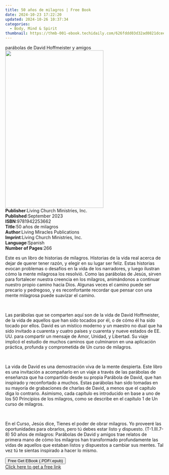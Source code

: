 ```yaml
---
title: 50 años de milagros | Free Book
date: 2024-10-23 17:22:20
updated: 2024-10-26 10:37:34
categories:
  - Body, Mind & Spirit
thumbnail: https://thmb-001-ebook.techidaily.com/626fddd03d32ad0821dceee1b0cd32e4b5172df8850423b56a4c898d549ecc8b.jpg
---
```

<main id="book-container">
  <div class="flex flex-col">
    <div class="book-brief flex-1 py-6 px-4 sm:p-6 md:py-10 md:px-8">
      <!-- brief-->
      <div class="book-brief-main">parábolas de David Hoffmeister y amigos</div>
    </div>
    <div
      class="book-meta-info flex-1 grid gap-4 col-start-1 col-end-3 row-start-1 sm:mb-6 sm:grid-cols-4 lg:gap-6 lg:col-start-2 lg:row-end-6 lg:row-span-6 lg:mb-0"
    >
      <div
        class="book-meta-info-left place-content-center mt-4 p-4 text-sm leading-6 col-start-2 col-span-2 dark:text-slate-400"
      >
        <img
          class="w-full h-500 object-cover rounded-lg sm:h-255 sm:col-span-2 lg:col-span-full"
          src="https://img-001-ebook.techidaily.com/b194e1193aa00903ce0380643a286ac51d1e838cee67015e86b178a9722031c1.jpg"
          alt=""
          width="312"
          height="500"
        />
      </div>
      <div
        class="book-meta-info-right mt-2 col-start-1 row-start-2 col-span-3 self-center"
      >
        <!-- meta data  -->
        <div class="flex flex-col px-4 md:px-8">
          <div class="flex-1">
            <strong>Publisher</strong>:<span class="px-2"
              >Living Church Ministries, Inc.</span
            >
          </div>
          <div class="flex-1">
            <strong>Published</strong>:<span class="px-2">September 2023</span>
          </div>
          <div class="flex-1">
            <strong>ISBN</strong>:<span class="px-2">9781942253662</span>
          </div>
          <div class="flex-1">
            <strong>Title</strong>:<span class="px-2">50 años de milagros</span>
          </div>
          <div class="flex-1">
            <strong>Author</strong>:<span class="px-2"
              >Living Miracles Publications</span
            >
          </div>
          <div class="flex-1">
            <strong>Imprint</strong>:<span class="px-2"
              >Living Church Ministries, Inc.</span
            >
          </div>
          <div class="flex-1">
            <strong>Language</strong>:<span class="px-2">Spanish</span>
          </div>
          <div class="flex-1">
            <strong>Number of Pages</strong>:<span class="px-2">266</span>
          </div>
        </div>
      </div>
    </div>
    <div class="book-description flex-1 py-6 px-4 sm:p-6 md:py-10 md:px-8">
      <div class="book-description-main">
        <div accordion-content="" id="description">
          <p>
            Este es un libro de historias de milagros. Historias de la vida real
            acerca de dejar de querer tener razón, y elegir en su lugar ser
            feliz. Estas historias evocan problemas o desafíos en la vida de los
            narradores, y luego ilustran cómo la mente milagrosa los resolvió.
            Como las parábolas de Jesús, sirven para fortalecer nuestra creencia
            en los milagros, animándonos a continuar nuestro propio camino hacia
            Dios. Algunas veces el camino puede ser precario y pedregoso, y es
            reconfortante recordar que pensar con una mente milagrosa puede
            suavizar el camino.
          </p>
          <p><br /></p>
          <p>
            Las parábolas que se comparten aquí son de la vida de David
            Hoffmeister, de la vida de aquellos que han sido tocados por él, o
            de cómo él ha sido tocado por ellos. David es un místico moderno y
            un maestro no dual que ha sido invitado a cuarenta y cuatro países y
            cuarenta y nueve estados de EE. UU. para compartir un mensaje de
            Amor, Unidad, y Libertad. Su viaje implicó el estudio de muchos
            caminos que culminaron en una aplicación práctica, profunda y
            comprometida de Un curso de milagros.
          </p>
          <p><br /></p>
          <p>
            La vida de David es una demostración viva de la mente despierta.
            Este libro es una invitación a acompañarlo en un viaje a través de
            las parábolas de enseñanza que ha compartido desde su propia
            Parábola de David, que han inspirado y reconfortado a muchos. Estas
            parábolas han sido tomadas en su mayoría de grabaciones de charlas
            de David, a menos que el capítulo diga lo contrario. Asimismo, cada
            capítulo es introducido en base a uno de los 50 Principios de los
            milagros, como se describe en el capítulo 1 de Un curso de milagros.
          </p>
          <p><br /></p>
          <p>
            En el Curso, Jesús dice, Tienes el poder de obrar milagros. Yo
            proveeré las oportunidades para obrarlos, pero tú debes estar listo
            y dispuesto. (T-1.III.7-8) 50 años de milagros: Parábolas de David y
            amigos trae relatos de primera mano de cómo los milagros han
            transformado profundamente las vidas de aquellos que estaban listos
            y dispuestos a cambiar sus mentes. Tal vez tú te sientas inspirado a
            hacer lo mismo.
          </p>
        </div>
        <div class="accordion-fader"></div>
      </div>
    </div>
    <div class="book-excerpts flex-1 py-6 px-4 sm:p-6 md:py-10 md:px-8"></div>
    <div
      class="book-about-author flex-1 py-6 px-4 sm:p-6 md:py-10 md:px-8"
    ></div>
    <div class="book-free-get flex-1 py-6 px-4 sm:p-6 md:py-10 md:px-8">
      <button
        id="btn-free-get"
        class="bg-blue-500 hover:bg-blue-700 text-white font-bold py-2 px-4 rounded"
      >
        Free Get EBook (.PDF/.epub)
      </button>
      <div id="countdown-display" class="px-2 text-lg mt-2"></div>
      <a
        id="free-link"
        class="hidden bg-blue-500 hover:bg-blue-700 text-white font-bold py-2 px-4 rounded"
        href="https://www.ebooks.com/en-us/book/211455603/50-a-os-de-milagros/living-miracles-publications/"
        target="_blank"
        >Click here to get a free link</a
      >
    </div>
    <script>
      let countdownTime = 0;
      let countdownInterval = null;
      document
        .getElementById('btn-free-get')
        .addEventListener('click', startCountdown);
      function startCountdown() {
        countdownTime = new Date().getTime() + 60000 * 3;
        countdownInterval = setInterval(updateCountdown, 1000);
        document.getElementById('btn-free-get').disabled = true;
        document
          .getElementById('btn-free-get')
          .classList.add('bg-gray-500', 'cursor-not-allowed');
      }
      function updateCountdown() {
        let currentTime = new Date().getTime();
        let timeLeft = countdownTime - currentTime;
        let secondsLeft = Math.floor(timeLeft / 1000);
        document.getElementById('countdown-display').innerHTML =
          `Remaining time: ${secondsLeft} seconds.`;
        if (secondsLeft <= 0) {
          clearInterval(countdownInterval);
          document.getElementById('btn-free-get').classList.add('hidden');
          document.getElementById('free-link').classList.remove('hidden');
          document.getElementById('countdown-display').innerHTML = '';
        }
      }
    </script>
  </div>
</main>
